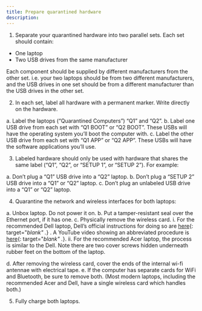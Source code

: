 ```yaml
---
title: Prepare quarantined hardware
description:
---
```


1. Separate your quarantined hardware into two parallel sets. Each set should contain:
  - One laptop
  - Two USB drives from the same manufacturer

Each component should be supplied by different manufacturers from the other set. i.e. your two laptops should be from two different manufacturers, and the USB drives in one set should be from a different manufacturer than the USB drives in the other set.

2. In each set, label all hardware with a permanent marker. Write directly on
the hardware.

  a. Label the laptops (“Quarantined Computers”) “Q1” and “Q2”.
  b. Label one USB drive from each set with “Q1 BOOT” or “Q2 BOOT”.
  These USBs will have the operating system you’ll boot the computer
  with.
  c. Label the other USB drive from each set with “Q1 APP” or “Q2 APP”. These USBs will have the software applications you’ll use.

3. Labeled hardware should only be used with hardware that shares the same
label (“Q1”, “Q2”, or “SETUP 1”, or “SETUP 2”). For example:

  a. Don’t plug a “Q1” USB drive into a “Q2” laptop.
  b. Don’t plug a “SETUP 2” USB drive into a “Q1” or “Q2” laptop.
  c. Don’t plug an unlabeled USB drive into a “Q1” or “Q2” laptop.

4. Quarantine the network and wireless interfaces for both laptops:

  a. Unbox laptop. Do not power it on.
  b. Put a tamper-resistant seal over the Ethernet port, if it has one.
  c. Physically remove the wireless card.
    i. For the recommended Dell laptop, Dell’s official instructions for doing so are [here](http://topics-cdn.dell.com/pdf/inspiron-11-3162-laptop_Service%20Manual_en-us.pdf){: target="_blank" ._} . A YouTube video showing an abbreviated procedure is
    [here](https://www.youtube.com/watch?v=nFYXQQPoh90){: target="_blank" ._}.
    ii. For the recommended Acer laptop, the process is similar to the Dell. Note there are two cover screws hidden underneath rubber feet on the bottom of the laptop.

  d. After removing the wireless card, cover the ends of the internal wi-fi antennae with electrical tape.
  e. If the computer has separate cards for WiFi and Bluetooth, be sure to remove both. (Most modern laptops,
  including the recommended Acer and Dell, have a single wireless card which
  handles both.)

5. Fully charge both laptops.
